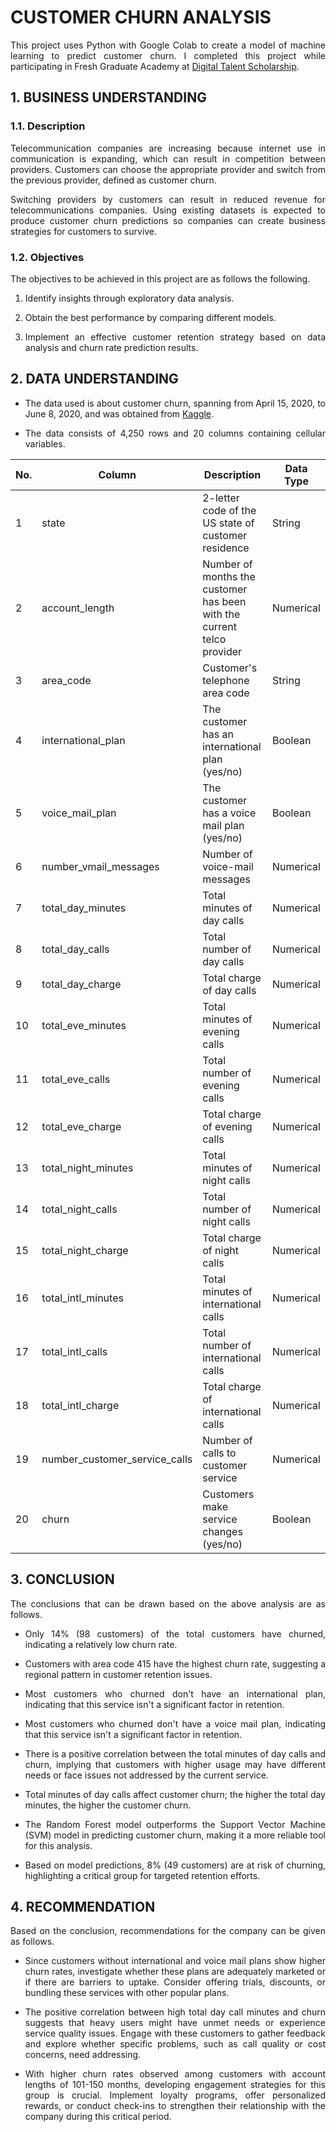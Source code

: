 # CUSTOMER CHURN ANALYSIS
<p align="justify">
  This project uses Python with Google Colab to create a model of machine learning to predict customer churn. I completed this project while participating in Fresh Graduate Academy at <a href="https://www.linkedin.com/in/indahsh/details/education/968984033/multiple-media-viewer/?profileId=ACoAADQ0K_IBB-BflJ1wnBkU3Z47qF6xVW9xyvI&treasuryMediaId=1714306461924">Digital Talent Scholarship</a>.
</p>

## 1. BUSINESS UNDERSTANDING
### 1.1. Description
<p align="justify">
  Telecommunication companies are increasing because internet use in communication is expanding, which can result in competition between providers. Customers can choose the appropriate provider and switch from the previous provider, defined as customer churn. 
</p>

<p align="justify">
  Switching providers by customers can result in reduced revenue for telecommunications companies. Using existing datasets is expected to produce customer churn predictions so companies can create business strategies for customers to survive.
</p>

### 1.2. Objectives
The objectives to be achieved in this project are as follows the following.
1. <p align="justify">Identify insights through exploratory data analysis.</p>
2. <p align="justify">Obtain the best performance by comparing different models.</p>
3. <p align="justify">Implement an effective customer retention strategy based on data analysis and churn rate prediction results.</p>

## 2. DATA UNDERSTANDING
- <p align="justify">The data used is about customer churn, spanning from April 15, 2020, to June 8, 2020, and was obtained from <a href="https://www.kaggle.com/c/customer-churn-prediction-2020/overview">Kaggle</a>.</p>
- <p align="justify">The data consists of 4,250 rows and 20 columns containing cellular variables.</p>

| No. | Column | Description | Data Type |
| --- | --- | --- | --- |
| 1 | state | 2-letter code of the US state of customer residence | String |
| 2 | account_length | Number of months the customer has been with the current telco provider | Numerical |
| 3 | area_code | Customer's telephone area code | String |
| 4 | international_plan | The customer has an international plan (yes/no) | Boolean |
| 5 | voice_mail_plan | The customer has a voice mail plan (yes/no) | Boolean |
| 6 | number_vmail_messages | Number of voice-mail messages | Numerical |
| 7 | total_day_minutes | Total minutes of day calls | Numerical |
| 8 | total_day_calls | Total number of day calls | Numerical |
| 9 | total_day_charge | Total charge of day calls | Numerical |
| 10 | total_eve_minutes | Total minutes of evening calls | Numerical |
| 11 | total_eve_calls | Total number of evening calls | Numerical |
| 12 | total_eve_charge | Total charge of evening calls | Numerical |
| 13 | total_night_minutes | Total minutes of night calls | Numerical |
| 14 | total_night_calls | Total number of night calls | Numerical |
| 15 | total_night_charge | Total charge of night calls | Numerical |
| 16 | total_intl_minutes | Total minutes of international calls | Numerical |
| 17 | total_intl_calls | Total number of international calls | Numerical |
| 18 | total_intl_charge | Total charge of international calls | Numerical |
| 19 | number_customer_service_calls | Number of calls to customer service | Numerical |
| 20 | churn | Customers make service changes (yes/no) | Boolean |

## 3. CONCLUSION
<p align="justify">
  The conclusions that can be drawn based on the above analysis are as follows.
</p>

- <p align="justify">Only 14% (98 customers) of the total customers have churned, indicating a relatively low churn rate.</p>
- <p align="justify">Customers with area code 415 have the highest churn rate, suggesting a regional pattern in customer retention issues.</p>
- <p align="justify">Most customers who churned don't have an international plan, indicating that this service isn't a significant factor in retention.</p>
- <p align="justify">Most customers who churned don't have a voice mail plan, indicating that this service isn't a significant factor in retention.</p>
- <p align="justify">There is a positive correlation between the total minutes of day calls and churn, implying that customers with higher usage may have different needs or face issues not addressed by the current service.</p>
- <p align="justify">Total minutes of day calls affect customer churn; the higher the total day minutes, the higher the customer churn.</p>
- <p align="justify">The Random Forest model outperforms the Support Vector Machine (SVM) model in predicting customer churn, making it a more reliable tool for this analysis.</p>
- <p align="justify">Based on model predictions, 8% (49 customers) are at risk of churning, highlighting a critical group for targeted retention efforts.</p>

## 4. RECOMMENDATION
<p align="justify">
  Based on the conclusion, recommendations for the company can be given as follows.
</p>

- <p align="justify">Since customers without international and voice mail plans show higher churn rates, investigate whether these plans are adequately marketed or if there are barriers to uptake. Consider offering trials, discounts, or bundling these services with other popular plans.</p>
- <p align="justify">The positive correlation between high total day call minutes and churn suggests that heavy users might have unmet needs or experience service quality issues. Engage with these customers to gather feedback and explore whether specific problems, such as call quality or cost concerns, need addressing.</p>
- <p align="justify">With higher churn rates observed among customers with account lengths of 101-150 months, developing engagement strategies for this group is crucial. Implement loyalty programs, offer personalized rewards, or conduct check-ins to strengthen their relationship with the company during this critical period.</p>
